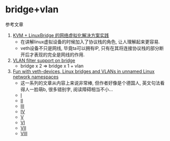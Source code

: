 # bridge+vlan

参考文章

1. [KVM + LinuxBridge 的网络虚拟化解决方案实践](http://www.ishenping.com/ArtInfo/1779722.html)
    - 在讲解linux虚拟设备的时候加入了协议栈的角色, 让人理解起来更容易.
    - veth设备不只是网线, 毕竟ta可以拥有IP, 只有在其将连接协议栈的部分断开后才表现的完全是网线的作用.
2. [VLAN filter support on bridge](https://developers.redhat.com/blog/2017/09/14/vlan-filter-support-on-bridge/)
    - bridge x 2 => bridge x 1 + vlan
3. [Fun with veth-devices, Linux bridges and VLANs in unnamed Linux network namespaces]()
    - 这一系列的文章从内容上来说非常棒, 但作者好像是个德国人, 英文句法看得人一脸萌b, 很多错别字, 阅读障碍相当不小...
    - [I](https://linux-blog.anracom.com/2017/10/30/fun-with-veth-devices-in-unnamed-linux-network-namespaces-i/)
    - [II](https://linux-blog.anracom.com/2017/11/12/fun-with-veth-devices-linux-bridges-and-vlans-in-unnamed-linux-network-namespaces-ii/)
    - [III](https://linux-blog.anracom.com/2017/11/14/fun-with-veth-devices-linux-bridges-and-vlans-in-unnamed-linux-network-namespaces-iii/)
    - [IV](https://linux-blog.anracom.com/2017/11/20/fun-with-veth-devices-linux-bridges-and-vlans-in-unnamed-linux-network-namespaces-iv/)
    - [V](https://linux-blog.anracom.com/2017/11/21/fun-with-veth-devices-linux-bridges-and-vlans-in-unnamed-linux-network-namespaces-v/)
    - [VI](https://linux-blog.anracom.com/2017/11/28/fun-with-veth-devices-linux-bridges-and-vlans-in-unnamed-linux-network-namespaces-vi/)
    - [VII](https://linux-blog.anracom.com/2017/12/30/fun-with-veth-devices-linux-bridges-and-vlans-in-unnamed-linux-network-namespaces-vii/)
    - [VIII](https://linux-blog.anracom.com/2018/01/05/fun-with-veth-devices-linux-bridges-and-vlans-in-unnamed-linux-network-namespaces-viii/)
